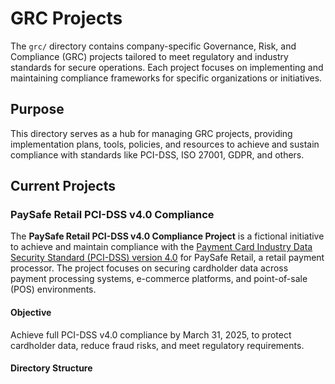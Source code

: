 # GRC Projects

The `grc/` directory contains company-specific Governance, Risk, and Compliance (GRC) projects tailored to meet regulatory and industry standards for secure operations. Each project focuses on implementing and maintaining compliance frameworks for specific organizations or initiatives.

## Purpose
This directory serves as a hub for managing GRC projects, providing implementation plans, tools, policies, and resources to achieve and sustain compliance with standards like PCI-DSS, ISO 27001, GDPR, and others.

## Current Projects
### PaySafe Retail PCI-DSS v4.0 Compliance
The **PaySafe Retail PCI-DSS v4.0 Compliance Project** is a fictional initiative to achieve and maintain compliance with the [Payment Card Industry Data Security Standard (PCI-DSS) version 4.0](https://www.pcisecuritystandards.org/document_library/?category=pcidss&document=pci_dss) for PaySafe Retail, a retail payment processor. The project focuses on securing cardholder data across payment processing systems, e-commerce platforms, and point-of-sale (POS) environments.

#### Objective
Achieve full PCI-DSS v4.0 compliance by March 31, 2025, to protect cardholder data, reduce fraud risks, and meet regulatory requirements.

#### Directory Structure
